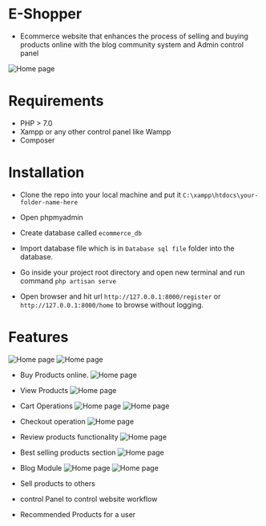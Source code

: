 # E-Shopper
  - Ecommerce website that enhances the process of selling and buying products online with the blog community system and Admin control panel
  
 ![Home page](https://github.com/programmer2k18/E-Shopper/blob/master/public/screenshots/ph1.PNG) 

# Requirements
  
  - PHP > 7.0
  - Xampp or any other control panel like Wampp
  - Composer
  
# Installation  
  
  - Clone the repo into your local machine and put it `C:\xampp\htdocs\your-folder-name-here`
  - Open phpmyadmin
  - Create database called `ecommerce_db`
  - Import database file which is in `Database sql file` folder into the database.
   
  - Go inside your project root directory and open new terminal and run command `php artisan serve`
  - Open browser and hit url `http://127.0.0.1:8000/register` or `http://127.0.0.1:8000/home` to browse without logging.
  
# Features

  ![Home page](https://github.com/programmer2k18/E-Shopper/blob/master/public/screenshots/ph1.PNG)
  ![Home page](https://github.com/programmer2k18/E-Shopper/blob/master/public/screenshots/ph2.PNG)
  
  - Buy Products online.
  ![Home page](https://github.com/programmer2k18/E-Shopper/blob/master/public/screenshots/ph3.PNG)
  
  - View Products
  ![Home page](https://github.com/programmer2k18/E-Shopper/blob/master/public/screenshots/ph8.PNG)
    
  - Cart Operations
  ![Home page](https://github.com/programmer2k18/E-Shopper/blob/master/public/screenshots/ph5.PNG)
  ![Home page](https://github.com/programmer2k18/E-Shopper/blob/master/public/screenshots/ph6.PNG)

  - Checkout operation
  ![Home page](https://github.com/programmer2k18/E-Shopper/blob/master/public/screenshots/ph7.PNG)
  
  - Review products functionality
  ![Home page](https://github.com/programmer2k18/E-Shopper/blob/master/public/screenshots/ph9.PNG)
  
  - Best selling products section
  ![Home page](https://github.com/programmer2k18/E-Shopper/blob/master/public/screenshots/ph4.PNG)
  
  - Blog Module
  ![Home page](https://github.com/programmer2k18/E-Shopper/blob/master/public/screenshots/ph10.PNG)
  ![Home page](https://github.com/programmer2k18/E-Shopper/blob/master/public/screenshots/ph11.PNG)

  - Sell products to others
  - control Panel to control website workflow
  - Recommended Products for a user
  
  
 

